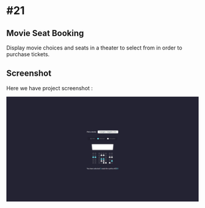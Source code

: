 # #21

## Movie Seat Booking
Display movie choices and seats in a theater to select from in order to purchase tickets.

## Screenshot
Here we have project screenshot :

![screenshot](screenshot.jpeg)
